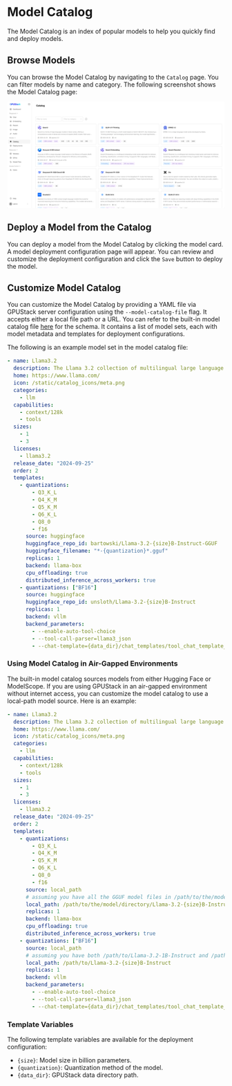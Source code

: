 # Model Catalog

The Model Catalog is an index of popular models to help you quickly find and deploy models.

## Browse Models

You can browse the Model Catalog by navigating to the `Catalog` page. You can filter models by name and category. The following screenshot shows the Model Catalog page:

![Model Catalog](../../assets/model-catalog.png)

## Deploy a Model from the Catalog

You can deploy a model from the Model Catalog by clicking the model card. A model deployment configuration page will appear. You can review and customize the deployment configuration and click the `Save` button to deploy the model.

## Customize Model Catalog

You can customize the Model Catalog by providing a YAML file via GPUStack server configuration using the `--model-catalog-file` flag. It accepts either a local file path or a URL. You can refer to the built-in model catalog file [here](https://github.com/gpustack/gpustack/blob/main/gpustack/assets/model-catalog.yaml) for the schema. It contains a list of model sets, each with model metadata and templates for deployment configurations.

The following is an example model set in the model catalog file:

```yaml
- name: Llama3.2
  description: The Llama 3.2 collection of multilingual large language models (LLMs) is a collection of pretrained and instruction-tuned generative models in 1B and 3B sizes (text in/text out). The Llama 3.2 instruction-tuned text only models are optimized for multilingual dialogue use cases, including agentic retrieval and summarization tasks. They outperform many of the available open source and closed chat models on common industry benchmarks.
  home: https://www.llama.com/
  icon: /static/catalog_icons/meta.png
  categories:
    - llm
  capabilities:
    - context/128k
    - tools
  sizes:
    - 1
    - 3
  licenses:
    - llama3.2
  release_date: "2024-09-25"
  order: 2
  templates:
    - quantizations:
        - Q3_K_L
        - Q4_K_M
        - Q5_K_M
        - Q6_K_L
        - Q8_0
        - f16
      source: huggingface
      huggingface_repo_id: bartowski/Llama-3.2-{size}B-Instruct-GGUF
      huggingface_filename: "*-{quantization}*.gguf"
      replicas: 1
      backend: llama-box
      cpu_offloading: true
      distributed_inference_across_workers: true
    - quantizations: ["BF16"]
      source: huggingface
      huggingface_repo_id: unsloth/Llama-3.2-{size}B-Instruct
      replicas: 1
      backend: vllm
      backend_parameters:
        - --enable-auto-tool-choice
        - --tool-call-parser=llama3_json
        - --chat-template={data_dir}/chat_templates/tool_chat_template_llama3.2_json.jinja
```

### Using Model Catalog in Air-Gapped Environments

The built-in model catalog sources models from either Hugging Face or ModelScope. If you are using GPUStack in an air-gapped environment without internet access, you can customize the model catalog to use a local-path model source. Here is an example:

```yaml
- name: Llama3.2
  description: The Llama 3.2 collection of multilingual large language models (LLMs) is a collection of pretrained and instruction-tuned generative models in 1B and 3B sizes (text in/text out). The Llama 3.2 instruction-tuned text only models are optimized for multilingual dialogue use cases, including agentic retrieval and summarization tasks. They outperform many of the available open source and closed chat models on common industry benchmarks.
  home: https://www.llama.com/
  icon: /static/catalog_icons/meta.png
  categories:
    - llm
  capabilities:
    - context/128k
    - tools
  sizes:
    - 1
    - 3
  licenses:
    - llama3.2
  release_date: "2024-09-25"
  order: 2
  templates:
    - quantizations:
        - Q3_K_L
        - Q4_K_M
        - Q5_K_M
        - Q6_K_L
        - Q8_0
        - f16
      source: local_path
      # assuming you have all the GGUF model files in /path/to/the/model/directory
      local_path: /path/to/the/model/directory/Llama-3.2-{size}B-Instruct-{quantization}.gguf
      replicas: 1
      backend: llama-box
      cpu_offloading: true
      distributed_inference_across_workers: true
    - quantizations: ["BF16"]
      source: local_path
      # assuming you have both /path/to/Llama-3.2-1B-Instruct and /path/to/Llama-3.2-3B-Instruct directories
      local_path: /path/to/Llama-3.2-{size}B-Instruct
      replicas: 1
      backend: vllm
      backend_parameters:
        - --enable-auto-tool-choice
        - --tool-call-parser=llama3_json
        - --chat-template={data_dir}/chat_templates/tool_chat_template_llama3.2_json.jinja
```

### Template Variables

The following template variables are available for the deployment configuration:

- `{size}`: Model size in billion parameters.
- `{quantization}`: Quantization method of the model.
- `{data_dir}`: GPUStack data directory path.
